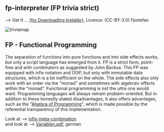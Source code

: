 ## fp-interpreter (FP trivia strict)
--> Get It ... [(for Downloading Installer)](https://www.heise.de/download/product/fp-trivia), Licence: (CC-BY-3.0) Fpstefan


![triviamap](http://fpstefan.github.io/fpstefande/triviastrictmap.png)


## FP - Functional Programming

The separation of functions into pure functions and into side effects works, 
but only a script language has emerged from it. 
FP is a strict form, point-free and with combinators as suggested by John Backus. 
This FP was equipped with infix notation and OOP, but only with immutable data structures, 
which is a bit inefficient on the whole. The side effects also only work with an order 
via the "monad" and sometimes with algebraic effects within the "monad".
Functional programming is not the ultra one would want. Programming languages will always 
remain problem-oriented. But in addition to these honestly stated disadvantages, 
it also offers advantages, such as the "[Algebra of Programming](https://de.wikipedia.org/wiki/Punktfreie_Programmiersprache)", 
which is made possible by the referential transparency of this implementation.


Look at --> [infix-meta-combination](https://github.com/fp-system/fp-interpreter/blob/master/infix-meta-combination.pdf) \
and look at --> [Variablen.pdf](https://github.com/fp-system/fp-interpreter/blob/master/Variablen.pdf), german

